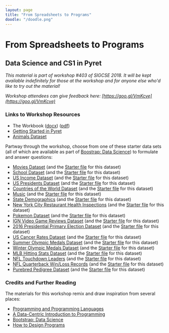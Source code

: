 ```yaml
---
layout: page
title: "From Spreadsheets to Programs"
doodle: "/doodle.png"
---
```


# From Spreadsheets to Programs
## Data Science and CS1 in Pyret

_This material is part of workshop #403 of SIGCSE 2018. It will be kept
available indefinitely for those at the workshop and for anyone else who'd like
to try out the material!_

_Workshop attendees can give feedback here: [https://goo.gl/VmKcve](https://goo.gl/VmKcve)_

### Links to Workshop Resources

- The Workbook ([docx](./spreadsheets-to-programs.docx)) ([pdf](./spreadsheets-to-programs.pdf))
- [Getting Started in Pyret](https://code.pyret.org/editor#share=1MoQ8YxevbLP2ohiXD5NiwqsBsdoYIrUw)
- [Animals Dataset](https://code.pyret.org/editor#share=0BzzMl1BJlJDkYkhKMG51VlRiWk0)

Partway through the workshop, choose from one of these starter data sets (all
of which are available as part of [Boostrap: Data
Science](http://www.bootstrapworld.org/materials/spring2018/courses/data-science/english/units/unit2/index.html#lesson_ChooseYourDataset9650))
to formulate and answer questions:

 - [Movies Dataset](https://docs.google.com/spreadsheets/d/1SaR2M6Z-s40UuRg3u1aQU-G1GVdcm0RgHpqQ9LNmSQk) (and the [Starter file](https://code.pyret.org/editor#share=1KaHf2DSd5iJ17UsRd61jljsWR_HqRQY2) for this dataset)
 - [School Dataset](https://docs.google.com/spreadsheets/d/1yHPM-poscv6azh59aMwElfUP67P3fMESorVjtMwsFa0) (and the [Starter file](https://code.pyret.org/editor#share=1371QVz9uLJKCiX_Q3bR93ZZ5EKhAxZoR) for this dataset)
 - [US Income Dataset](https://docs.google.com/spreadsheets/d/1cIxBSQebGejWK7S_Iy6cDFSIpD-60x8oG7IvrfCtHbw) (and the [Starter file](https://code.pyret.org/editor#share=1lVDBQiAze_NjH69rWcFi15ApbNPZWXOk) for this dataset)
 - [US Presidents Dataset](https://docs.google.com/spreadsheets/d/14er5Mh443Lb5SIFxXZHdAnLCuQZaA8O6qtgGlibQuEg) (and the [Starter file](https://code.pyret.org/editor#share=18Ux-O_c78jnZ4cFjTwvaZzaBJOch9cTK) for this dataset)
 - [Countries of the World Dataset](https://docs.google.com/spreadsheets/d/1lOFsofXJNIMKAM8g4Zn688jIdbAK68ovAnzmfuwFd9M) (and the [Starter file](https://code.pyret.org/editor#share=1V1u_kINuc6PCOWZ0WF7a2oZSLbrzRitg) for this dataset)
 - [Music](https://docs.google.com/spreadsheets/d/1-mrDSjS-rWMdiMAIptFS_PHVUFO06lUpYNCiGkYj51s) (and the [Starter file](https://code.pyret.org/editor#share=1EHpLimHbsZkSie23Dt-COhTDtNQ0_g1Z) for this dataset)
 - [State Demographics](https://docs.google.com/spreadsheets/d/1HJ6wR4IH9j0hqbaP4OXeChOVMbVMyV0vBMu25NUiw1w) (and the [Starter file](https://code.pyret.org/editor#share=1okOF06x6_UtMgnM8yi6dIGH6ZfBrpEQM) for this dataset)
 - [New York City Restaurant Health Inspections](https://docs.google.com/spreadsheets/d/182UAmtxaBjIY3cGB9fy8tsl1q3ZJ0fcP4m38i9Sr5l0) (and the [Starter file](https://code.pyret.org/editor#share=1HpAIsC_3sDWYgtIj0iwgch81MllIa-Yy) for this dataset)
 - [Pokemon Dataset](https://docs.google.com/spreadsheets/d/1F5Q2HwyhrhzMBivKNA2qpgUroqGWpDTUKcF3p82pVDA) (and the [Starter file](https://code.pyret.org/editor#share=1h3pCuuc0AchFZidLV-9553kGhpRKyYxP) for this dataset)
 - [IGN Video Game Reviews Dataset](https://docs.google.com/spreadsheets/d/126sJLFP8kenombJx5CtR-9D88jgbI_vKlYq30PWT41g) (and the [Starter file](https://code.pyret.org/editor#share=1H3-aDMoCNCJtRoUpJfPFRUy2JuhmBNFJ) for this dataset)
 - [2016 Presidential Primary Election Dataset](https://docs.google.com/spreadsheets/d/1WMJMNqkwuo1vbL0O_C81BPA-R2TFcLWEMUi7cn_ptow) (and the [Starter file](https://code.pyret.org/editor#share=1U_R0ZoRRvUwKy58m9cgJ6AyDHWW1Oh7-) for this dataset)
 - [US Cancer Rates Dataset](https://docs.google.com/spreadsheets/d/1Fyp-h8sSggYPHIpvrtBzSrKGa6bZioy1lMTKIC--RH0) (and the [Starter file](https://code.pyret.org/editor#share=1Kd9Zi4Z0jKkyxV7rHCw4nNQqbhgpT2Qi) for this dataset)
 - [Summer Olympic Medals Dataset](https://docs.google.com/spreadsheets/d/19bmTJd2soUvg6FUDIW546jPtiWOERFm2o9z7TLBNTbc) (and the [Starter file](https://code.pyret.org/editor#share=1HubbGjtE96e3wt0EZqlVWtKstmyPpDd_) for this dataset)
 - [Winter Olympic Medals Dataset](https://docs.google.com/spreadsheets/d/1ZJ9d4BtF6xOqyBdGgjW-vCeJ7-rOHWIhGMiBNwqCEVo) (and the [Starter file](https://code.pyret.org/editor#share=1QvKr16tceg0wQ9vLfu-iFiZEpUdw5I2L) for this dataset)
 - [MLB Hitting Stats Dataset](https://docs.google.com/spreadsheets/d/157Bi2kniAJybuV1X_9h4Z6DaZSVPK3vPf697feXcyv8) (and the [Starter file](https://code.pyret.org/editor#share=1_d80_yLylUXz32QrEsN9EjtHEHJ8gB34) for this dataset)
 - [NFL Touchdown Leaders](https://docs.google.com/spreadsheets/d/156Q1HxZ-MJvByEKVoIMPmVELtQwiUb3uJEszmkndrMs) (and the [Starter file](https://code.pyret.org/editor#share=1wb4fwcItuACau5j2g0Op_IWTDx9EN4iZ) for this dataset)
 - [NFL Quarterback Win/Loss Records](https://docs.google.com/spreadsheets/d/1aVQz1PxO7LYM131LpwJUH_5fjjIF9L0JlhDvR75c5HY) (and the [Starter file](https://code.pyret.org/editor#share=1k-VFc99jnKJeX6_C_9Horo1RUq7yz9oM) for this dataset)
 - [Purebred Pedigree Dataset](https://docs.google.com/spreadsheets/d/1lOyPpnL7JgJEsCLQbUudiZJu8OTkpcn1-CCI9qLd3N8) (and the [Starter file](https://code.pyret.org/editor#share=1K008hd9j_mqzXMd3mBpvMkzD0c5U3LeO) for this dataset)


### Credits and Further Reading

The materials for this workshop remix and draw inspiration from several places:

- [Programming and Programming Languages](http://papl.cs.brown.edu/2017)
- [A Data-Centric Introduction to Programming](http://cs.brown.edu/courses/csci0050/2017/)
- [Bootstrap: Data Science](http://www.bootstrapworld.org/materials/data-science/)
- [How to Design Programs](http://htdp.org/)

